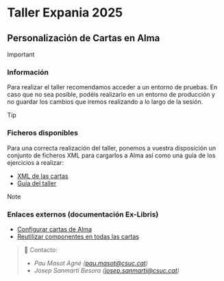 # Taller Expania 2025
## Personalización de Cartas en Alma​
> [!IMPORTANT]
> ### Información
> Para realizar el taller recomendamos acceder a un entorno de pruebas. En caso que no sea posible, podéis realizarlo en un entorno de producción y no guardar los cambios que iremos realizando a lo largo de la sesión.

> [!TIP]
> ### Ficheros disponibles
> Para una correcta realización del taller, ponemos a vuestra disposición un conjunto de ficheros XML para cargarlos a Alma así como una guía de los ejercicios a realizar:
> - [XML de las cartas](Ejemplos/)
> - [Guía del taller](https://github.com/pmasotagne/expania2025/raw/main/Guía.pdf)

> [!NOTE]
> ### Enlaces externos (documentación Ex-Libris)
> - [Configurar cartas de Alma](https://knowledge.exlibrisgroup.com/Alma/Product_Documentation/Alma_Online_Help_(Espa%C3%B1ol)/050Administraci%C3%B3n/050Configurando_las_Funciones_Generales_de_Alma/060Configurar_cartas_de_Alma)
> - [Reutilizar componentes en todas las cartas](https://knowledge.exlibrisgroup.com/Alma/Product_Documentation/Alma_Online_Help_(Espa%C3%B1ol)/050Administraci%C3%B3n/050Configurando_las_Funciones_Generales_de_Alma/170Configurar_componentes)

> :email: Contacto:
> - _Pau Masot Agné (pau.masot@csuc.cat)_
> - _Josep Sanmartí Besora (josep.sanmarti@csuc.cat)_
